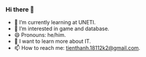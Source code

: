 ### Hi there 👋
- 🌱 I’m currently learning at UNETI.
- 👀 I’m interested in game and database.
- 😄 Pronouns: he/him.
- 🤔 I want to learn more about IT.
- 📫 How to reach me: <a href="https://mail.google.com/mail/u/1/?pli=1#inbox">tienthanh.18112k2@gmail.com</a>.
<!--
**DangThanh18/DangThanh18** is a ✨ _special_ ✨ repository because its `README.md` (this file) appears on your GitHub profile.

Here are some ideas to get you started:

- 🔭 I’m currently working on ...
- 🌱 I’m currently learning ...
- 👯 I’m looking to collaborate on ...
- 🤔 I’m looking for help with ...
- 💬 Ask me about ...
- 📫 How to reach me: ...
- 😄 Pronouns: ...
- ⚡ Fun fact: ...
-->
